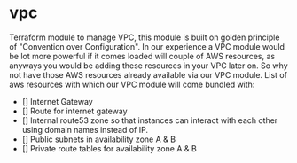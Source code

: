 # vpc
Terraform module to manage VPC, this module is built on golden principle of "Convention over Configuration". In our experience a VPC module would be lot more powerful if it comes loaded will couple of AWS resources, as anyways you would be adding these resources in your VPC later on. So why not have those AWS resources already available via our VPC module. List of aws resources with which our VPC module will come bundled with:
* [] Internet Gateway
* [] Route for internet gateway
* [] Internal route53 zone so that instances can interact with each other using domain names instead of IP.
* [] Public subnets in availability zone A & B
* [] Private route tables for availability zone A & B
 
